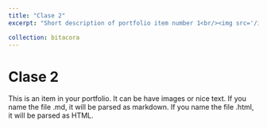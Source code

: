 ```yaml
---
title: "Clase 2"
excerpt: "Short description of portfolio item number 1<br/><img src='/images/arduino-logo.png'>"

collection: bitacora
---
```


# Clase 2
This is an item in your portfolio. It can be have images or nice text. If you name the file .md, it will be parsed as markdown. If you name the file .html, it will be parsed as HTML. 

